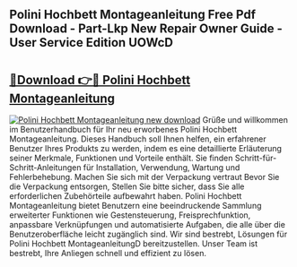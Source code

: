 ## Polini Hochbett Montageanleitung Free Pdf Download - Part-Lkp New Repair Owner Guide - User Service Edition UOWcD

# <h2><a href="http://df7rr2a.blite.top/?on=Polini+Hochbett+Montageanleitung">🔗Download 👉🔴 Polini Hochbett Montageanleitung</a></h2>

[![Polini Hochbett Montageanleitung new download](https://i.imgur.com/lujVjoI.png)](http://df7rr2a.blite.top/?on=Polini+Hochbett+Montageanleitung)
Grüße und willkommen im Benutzerhandbuch für Ihr neu erworbenes Polini Hochbett Montageanleitung. Dieses Handbuch soll Ihnen helfen, ein erfahrener Benutzer Ihres Produkts zu werden, indem es eine detaillierte Erläuterung seiner Merkmale, Funktionen und Vorteile enthält. Sie finden Schritt-für-Schritt-Anleitungen für Installation, Verwendung, Wartung und Fehlerbehebung. Machen Sie sich mit der Verpackung vertraut Bevor Sie die Verpackung entsorgen, Stellen Sie bitte sicher, dass Sie alle erforderlichen Zubehörteile aufbewahrt haben. Polini Hochbett Montageanleitung bietet Benutzern eine beeindruckende Sammlung erweiterter Funktionen wie Gestensteuerung, Freisprechfunktion, anpassbare Verknüpfungen und automatisierte Aufgaben, die alle über die Benutzeroberfläche leicht zugänglich sind. Wir sind bestrebt, Lösungen für Polini Hochbett MontageanleitungD bereitzustellen. Unser Team ist bestrebt, Ihre Anliegen schnell und effizient zu lösen.
